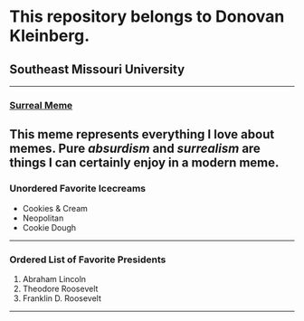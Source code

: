 # This repository belongs to Donovan Kleinberg.
## Southeast Missouri University
----
### [Surreal Meme](https://www.youtube.com/watch?v=akGpGA3jYek)

This meme represents everything I love about **memes**. Pure *absurdism* and *surrealism* are things I can certainly enjoy in a modern meme.
----
### Unordered Favorite Icecreams
* Cookies & Cream 
* Neopolitan 
* Cookie Dough
----
### Ordered List of Favorite Presidents
1. Abraham Lincoln
2. Theodore Roosevelt
3. Franklin D. Roosevelt
----